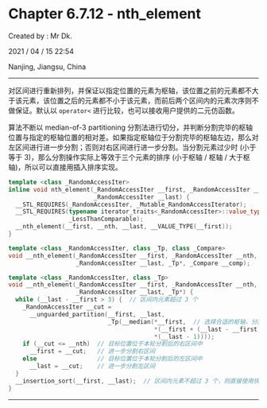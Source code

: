 # Chapter 6.7.12 - nth_element

Created by : Mr Dk.

2021 / 04 / 15 22:54

Nanjing, Jiangsu, China

---

对区间进行重新排列，并保证以指定位置的元素为枢轴，该位置之前的元素都不大于该元素，该位置之后的元素都不小于该元素，而前后两个区间内的元素次序则不做保证。默认以 `operator<` 进行比较，也可以接收用户提供的二元仿函数。

算法不断以 median-of-3 partitioning 分割法进行切分，并判断分割完毕的枢轴位置与指定的枢轴位置的相对差。如果指定枢轴位于分割完毕的枢轴左边，那么对左区间进行进一步分割；否则对右区间进行进一步分割。当分割元素过少时 (小于等于 3)，那么分割操作实际上等效于三个元素的排序 (小于枢轴 / 枢轴 / 大于枢轴)，所以可以直接用插入排序实现。

```c++
template <class _RandomAccessIter>
inline void nth_element(_RandomAccessIter __first, _RandomAccessIter __nth,
                        _RandomAccessIter __last) {
  __STL_REQUIRES(_RandomAccessIter, _Mutable_RandomAccessIterator);
  __STL_REQUIRES(typename iterator_traits<_RandomAccessIter>::value_type,
                 _LessThanComparable);
  __nth_element(__first, __nth, __last, __VALUE_TYPE(__first));
}

template <class _RandomAccessIter, class _Tp, class _Compare>
void __nth_element(_RandomAccessIter __first, _RandomAccessIter __nth,
                   _RandomAccessIter __last, _Tp*, _Compare __comp);
```

```c++
template <class _RandomAccessIter, class _Tp>
void __nth_element(_RandomAccessIter __first, _RandomAccessIter __nth,
                   _RandomAccessIter __last, _Tp*) {
  while (__last - __first > 3) {  // 区间内元素超过 3 个
    _RandomAccessIter __cut =
      __unguarded_partition(__first, __last,
                            _Tp(__median(*__first,  // 选择合适的枢轴，分割
                                         *(__first + (__last - __first)/2),
                                         *(__last - 1))));
    if (__cut <= __nth)  // 目标位置位于本轮分割后的右区间中
      __first = __cut;   // 进一步分割右区间
    else                 // 目标位置位于本轮分割后的左区间中
      __last = __cut;    // 进一步分割左区间
  }
  __insertion_sort(__first, __last);  // 区间内元素不超过 3 个，则直接使用快速排序
}
```

---

